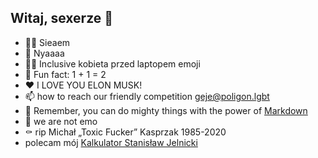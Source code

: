 ## Witaj, sexerze 👋
* 🙋‍♀️ Sieaem
* 🌈 Nyaaaa
* 👩‍💻 Inclusive kobieta przed laptopem emoji
* 🍿 Fun fact: 1 + 1 = 2
* ❤️ I LOVE YOU ELON MUSK!
* 📫 how to reach our friendly competition [geje@poligon.lgbt](mailto:geje@poligon.lgbt)
* 🧙 Remember, you can do mighty things with the power of [Markdown](https://docs.github.com/github/writing-on-github/getting-started-with-writing-and-formatting-on-github/basic-writing-and-formatting-syntax)
* 🖤 we are not emo
* ⚰️ rip Michał „Toxic Fucker” Kasprzak 1985-2020
* polecam mój [Kalkulator Stanisław Jelnicki](https://jelnislaw.web.app/calculator)
